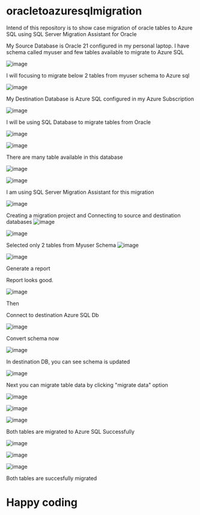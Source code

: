 # oracletoazuresqlmigration
Intend of this repository is to show case migration of oracle tables to Azure SQL using SQL Server Migration Assistant for Oracle


My Source Database is Oracle 21 configured in my personal laptop. I have schema called myuser and few tables available to migrate to Azure SQL

![image](https://github.com/user-attachments/assets/db16a3e5-c163-4f1a-8177-fd54656fcbad)

I will focusing to migrate below 2 tables from myuser schema to Azure sql

![image](https://github.com/user-attachments/assets/d93eebdb-d554-404f-8a03-372416ff6d46)


My Destination Database is Azure SQL configured in my Azure Subscription

![image](https://github.com/user-attachments/assets/2ac901b0-bd27-495c-8d0a-37d94977cdfb)

I will be using SQL Database to migrate tables from Oracle

![image](https://github.com/user-attachments/assets/8fa4c95d-dbac-459b-80fa-bfa41a5242b0)

![image](https://github.com/user-attachments/assets/63f5952b-9c09-4be5-813b-e8dbd6471ae0)

There are many table available in this database

![image](https://github.com/user-attachments/assets/98d2bc22-503c-4384-b52c-98cdd4682450)

![image](https://github.com/user-attachments/assets/d2e4135a-92e1-44c1-abd5-9fff461d3471)

 I am using  SQL Server Migration Assistant  for this migration

 ![image](https://github.com/user-attachments/assets/f8eb0e6a-886a-4c64-bffc-db43f2a20d68)

Creating a migration project and Connecting to source and destination databases 
![image](https://github.com/user-attachments/assets/80c5b7d5-a8b1-4c39-a676-1b2845eee2c9)


![image](https://github.com/user-attachments/assets/472d7c2a-4c81-4c09-a484-4463b1ec9c27)

Selected only 2 tables from Myuser Schema
![image](https://github.com/user-attachments/assets/0bb1f447-8e3d-4a57-aeba-6b3178991b32)


![image](https://github.com/user-attachments/assets/925639b4-24ce-4130-9209-d5f829068441)

Generate a report 

Report looks good. 

![image](https://github.com/user-attachments/assets/6c5fd614-5293-4dd5-b067-4b2a6b394516)

Then

Connect to destination Azure SQL Db

![image](https://github.com/user-attachments/assets/67888011-d5b9-4c44-9fa1-4762a8a27755)

Convert schema now

![image](https://github.com/user-attachments/assets/cee0cbe1-0129-4399-92b0-8bd392d8d612)

In destination DB, you can see schema is updated

![image](https://github.com/user-attachments/assets/4da2d9e6-c209-4867-8623-f9c63dfd4fda)

Next you can migrate table data by clicking "migrate data" option


![image](https://github.com/user-attachments/assets/00ea3661-0ab5-4a72-a971-b50c6fe8d005)



![image](https://github.com/user-attachments/assets/2dc4815e-ac33-481f-b977-70eb8749af84)

![image](https://github.com/user-attachments/assets/fdda65f2-2668-4227-894a-d785d3dc864c)

Both tables are migrated to Azure SQL Successfully


![image](https://github.com/user-attachments/assets/aeaf2220-c31d-4024-a64f-a60b7bb27099)


![image](https://github.com/user-attachments/assets/4affa70a-22ba-4728-8571-65c55c8f7f59)

![image](https://github.com/user-attachments/assets/c8945d88-2373-451d-ade0-c6ea14d7c1b1)


Both tables are succesfully migrated

# Happy coding


